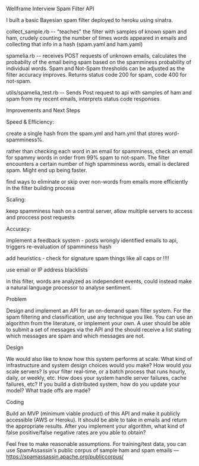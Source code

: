 Wellframe Interview Spam Filter API

I built a basic Bayesian spam filter deployed to heroku using sinatra.

collect_sample.rb -- "teaches" the filter with samples of known spam and ham, crudely counting the number of times words appeared in emails and collecting that info in a hash (spam.yaml and ham.yaml)

spamelia.rb -- receives POST requests of unknown emails, calculates the probabilty of the email being spam based on the spamminess probability of individual words. Spam and Not-Spam thresholds can be adjusted as the filter accuracy improves. Returns status code 200 for spam, code 400 for not-spam.

utils/spamelia_test.rb -- Sends Post request to api with samples of ham and spam from my recent emails, interprets status code responses



Improvements and Next Steps

Speed & Efficiency:

  create a single hash from the spam.yml and ham.yml that stores word-spamminess%.

  rather than checking each word in an email for spamminess, check an email for spammy words in order from 99% spam to not-spam. The filter encounters a certain number of high spamminess words, email is declared spam. Might end up being faster.

  find ways to eliminate or skip over non-words from emails more efficiently in the filter building process


Scaling:

  keep spamminess hash on a central server, allow multiple servers to access and proccess post requests


Accuracy:
  
  implement a feedback system - posts wrongly identified emails to api, triggers re-evaluation of spamminess hash

  add heuristics - check for signature spam things like all caps or !!!!

  use email or IP address blacklists 

  in this filter, words are analyzed as independent events, could instead make a natural language processor to analyse sentiment.





Problem

Design and implement an API for an on-demand spam filter system. For the spam filtering and classification, use any technique you like. You can use an algorithm from the literature, or implement your own. A user should be able to submit a set of messages via the API and the should receive a list stating which messages are spam and which messages are not.

Design

We would also like to know how this system performs at scale. What kind of infrastructure and system design choices would you make? How would you scale servers? Is your filter real-time, or a batch process that runs hourly, daily, or weekly, etc. How does your system handle server failures, cache failures, etc? If you build a distributed system, how do you update your model? What trade offs are made?

Coding

Build an MVP (minimum viable product) of this API and make it publicly accessible (AWS or Heroku). It should be able to take in emails and return the appropriate results. After you implement your algorithm, what kind of false positive/false negative rates are you able to obtain?

Feel free to make reasonable assumptions. For training/test data, you can use SpamAssassin's public corpus of sample ham and spam emails — https://spamassassin.apache.org/publiccorpus/

